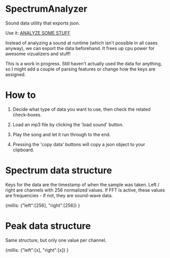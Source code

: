 SpectrumAnalyzer
================

Sound data utility that exports json.

Use it: <a href="http://positlabs.com/files/code/spectrum-analyzer/" target="_blank">ANALYZE SOME STUFF</a>

Instead of analyzing a sound at runtime (which isn't possible in all cases anyway), we can export the data beforehand. It frees up cpu power for awesome vizualizers and stuff!

This is a work in progress. Still haven't actually used the data for anything, so I might add a couple of parsing features or change how the keys are assigned.


How to
================

1. Decide what type of data you want to use, then check the related check-boxes.

2. Load an mp3 file by clicking the 'load sound' button.

3. Play the song and let it run through to the end.

4. Pressing the 'copy data' buttons will copy a json object to your clipboard.


Spectrum data structure
================
Keys for the data are the timestamp of when the sample was taken. Left / right are channels with 256 normalized values. If FFT is active, these values are frequencies - if not, they are sound-wave data.
		
{millis:
	{"left":[256], "right":[256]}
}


Peak data structure
================
Same structure, but only one value per channel.

{millis:
	{"left":[x], "right":[x]}
}





